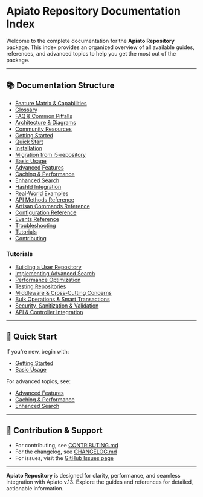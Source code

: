 # Apiato Repository Documentation Index

Welcome to the complete documentation for the **Apiato Repository** package. This index provides an organized overview of all available guides, references, and advanced topics to help you get the most out of the package.

---

## 📚 Documentation Structure

- [Feature Matrix & Capabilities](feature-matrix.md)
- [Glossary](glossary.md)
- [FAQ & Common Pitfalls](faq.md)
- [Architecture & Diagrams](architecture.md)
- [Community Resources](community-resources.md)
- [Getting Started](guides/getting-started.md)
- [Quick Start](getting-started/quick-start.md)
- [Installation](getting-started/installation.md)
- [Migration from l5-repository](getting-started/migration-from-l5.md)
- [Basic Usage](guides/basic-usage.md)
- [Advanced Features](guides/advanced-features.md)
- [Caching & Performance](guides/caching-performance.md)
- [Enhanced Search](guides/enhanced-search.md)
- [HashId Integration](guides/hashid-integration.md)
- [Real-World Examples](guides/real-world-examples.md)
- [API Methods Reference](reference/api-methods.md)
- [Artisan Commands Reference](reference/artisan-commands.md)
- [Configuration Reference](reference/configuration.md)
- [Events Reference](reference/events.md)
- [Troubleshooting](reference/troubleshooting.md)
- [Tutorials](#tutorials)
- [Contributing](contributing/)

### Tutorials
- [Building a User Repository](tutorials/building-user-repository.md)
- [Implementing Advanced Search](tutorials/implementing-search.md)
- [Performance Optimization](tutorials/performance-optimization.md)
- [Testing Repositories](tutorials/testing-repositories.md)
- [Middleware & Cross-Cutting Concerns](tutorials/middleware.md)
- [Bulk Operations & Smart Transactions](tutorials/bulk-operations.md)
- [Security, Sanitization & Validation](tutorials/security-sanitization.md)
- [API & Controller Integration](tutorials/api-integration.md)

---

## 🏁 Quick Start

If you're new, begin with:
- [Getting Started](guides/getting-started.md)
- [Basic Usage](guides/basic-usage.md)

For advanced topics, see:
- [Advanced Features](guides/advanced-features.md)
- [Caching & Performance](guides/caching-performance.md)
- [Enhanced Search](guides/enhanced-search.md)

---

## 📝 Contribution & Support

- For contributing, see [CONTRIBUTING.md](../../CONTRIBUTING.md)
- For the changelog, see [CHANGELOG.md](../../CHANGELOG.md)
- For issues, visit the [GitHub Issues page](https://github.com/GigiArteni/apiato-repository/issues)

---

**Apiato Repository** is designed for clarity, performance, and seamless integration with Apiato v.13. Explore the guides and references for detailed, actionable information.
